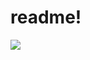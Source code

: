 # readme!

<img src="https://img.shields.io/badge/Discord-5865F2?style=flat-square&logo=discord&logoColor=ffffff"/>
<!-- ?style=flat&logo=appveyor  https://discord.app/users/263929094306005000 -->
